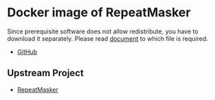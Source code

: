 # Docker image of RepeatMasker

Since prerequisite software does not allow redistribute, you have to
download it separately. Please read [document](./third_party/README.md) to
which file is required.

* [GitHub](https://github.com/informationsea/repeatmasker-docker)

## Upstream Project

* [RepeatMasker](https://www.repeatmasker.org/RepeatMasker/)
